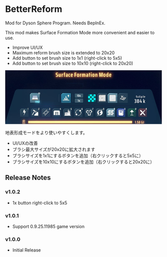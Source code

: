 # BetterReform

Mod for Dyson Sphere Program. Needs BepInEx.

This mod makes Surface Formation Mode more convenient and easier to use.

- Improve UI/UX
- Maximum reform brush size is extended to 20x20
- Add button to set brush size to 1x1 (right-click to 5x5)
- Add button to set brush size to 10x10 (right-click to 20x20)

![screen shot](https://raw.githubusercontent.com/hetima/DSP_BetterReform/main/screen.jpg)


地表形成モードをより使いやすくします。

- UI/UXの改善
- ブラシ最大サイズが20x20に拡大されます
- ブラシサイズを1x1にするボタンを追加（右クリックすると5x5に）
- ブラシサイズを10x10にするボタンを追加（右クリックすると20x20に）


## Release Notes

### v1.0.2
- 1x button right-click to 5x5

### v1.0.1
- Support 0.9.25.11985 game version

### v1.0.0
- Initial Release

